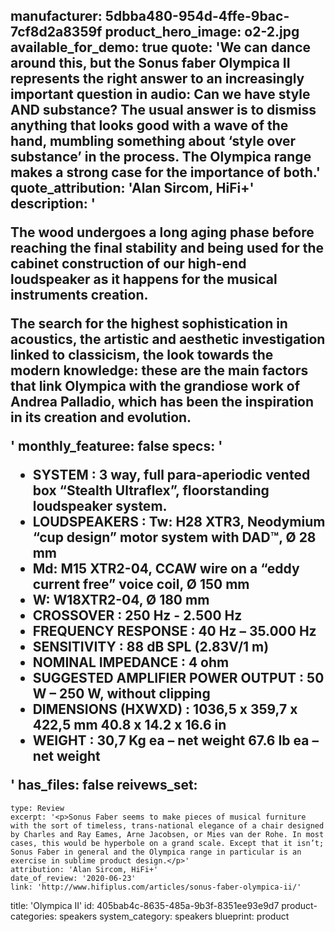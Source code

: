 manufacturer: 5dbba480-954d-4ffe-9bac-7cf8d2a8359f
product_hero_image: o2-2.jpg
available_for_demo: true
quote: 'We can dance around this, but the Sonus faber Olympica II represents the right answer to an increasingly important question in audio: Can we have style AND substance? The usual answer is to dismiss anything that looks good with a wave of the hand, mumbling something about ‘style over substance’ in the process. The Olympica range makes a strong case for the importance of both.'
quote_attribution: 'Alan Sircom, HiFi+'
description: '<p>The wood undergoes a long aging phase before reaching the final stability and being used for the cabinet construction of our high-end loudspeaker as it happens for the musical instruments creation.</p><p>The search for the highest sophistication in acoustics, the artistic and aesthetic investigation linked to classicism, the look towards the modern knowledge: these are the main factors that link Olympica with the grandiose work of Andrea Palladio, which has been the inspiration in its creation and evolution.</p>'
monthly_featuree: false
specs: '<ul><li>SYSTEM : 3 way, full para-aperiodic vented box “Stealth Ultraflex”, floorstanding loudspeaker system.<br></li><li>LOUDSPEAKERS : Tw: H28 XTR3, Neodymium “cup design” motor system with DAD™, Ø 28 mm<br></li><li>Md: M15 XTR2-04, CCAW wire on a “eddy current free” voice coil, Ø 150 mm<br></li><li>W: W18XTR2-04, Ø 180 mm<br></li><li>CROSSOVER : 250 Hz - 2.500 Hz<br></li><li>FREQUENCY RESPONSE : 40 Hz – 35.000 Hz<br></li><li>SENSITIVITY : 88 dB SPL (2.83V/1 m)<br></li><li>NOMINAL IMPEDANCE : 4 ohm<br></li><li>SUGGESTED AMPLIFIER POWER OUTPUT : 50 W – 250 W, without clipping<br></li><li>DIMENSIONS (HXWXD) : 1036,5 x 359,7 x 422,5 mm 40.8 x 14.2 x 16.6 in<br></li><li>WEIGHT : 30,7 Kg ea – net weight 67.6 Ib ea – net weight<br></li></ul>'
has_files: false
reivews_set:
  -
    type: Review
    excerpt: '<p>Sonus Faber seems to make pieces of musical furniture with the sort of timeless, trans-national elegance of a chair designed by Charles and Ray Eames, Arne Jacobsen, or Mies van der Rohe. In most cases, this would be hyperbole on a grand scale. Except that it isn’t; Sonus Faber in general and the Olympica range in particular is an exercise in sublime product design.</p>'
    attribution: 'Alan Sircom, HiFi+'
    date_of_review: '2020-06-23'
    link: 'http://www.hifiplus.com/articles/sonus-faber-olympica-ii/'
title: 'Olympica II'
id: 405bab4c-8635-485a-9b3f-8351ee93e9d7
product-categories: speakers
system_category: speakers
blueprint: product
